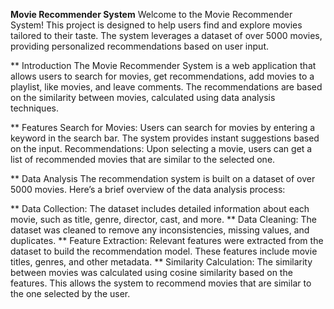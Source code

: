 **Movie Recommender System**
Welcome to the Movie Recommender System! This project is designed to help users find and explore movies tailored to their taste. The system leverages a dataset of over 5000 movies, providing personalized recommendations based on user input.

** Introduction
The Movie Recommender System is a web application that allows users to search for movies, get recommendations, add movies to a playlist, like movies, and leave comments. The recommendations are based on the similarity between movies, calculated using data analysis techniques.

** Features
Search for Movies: Users can search for movies by entering a keyword in the search bar. The system provides instant suggestions based on the input.
Recommendations: Upon selecting a movie, users can get a list of recommended movies that are similar to the selected one.

** Data Analysis
The recommendation system is built on a dataset of over 5000 movies. Here’s a brief overview of the data analysis process:

** Data Collection: The dataset includes detailed information about each movie, such as title, genre, director, cast, and more.
** Data Cleaning: The dataset was cleaned to remove any inconsistencies, missing values, and duplicates.
** Feature Extraction: Relevant features were extracted from the dataset to build the recommendation model. These features include movie titles, genres, and other metadata.
** Similarity Calculation: The similarity between movies was calculated using cosine similarity based on the features. This allows the system to recommend movies that are similar to the one selected by the user.

